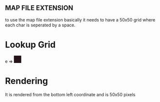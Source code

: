 ## MAP FILE EXTENSION

to use the map file extension basically it needs to have 
a 50x50 grid where each char is seperated by a space.

# Lookup Grid

e => ![Alt text](../assets/darktile.png "a title")

# Rendering

It is rendered from the bottom left coordinate and is 50x50 pixels